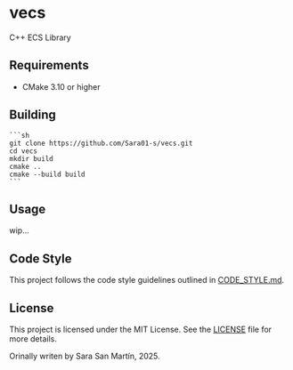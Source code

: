 # vecs

C++ ECS Library

## Requirements

- CMake 3.10 or higher

## Building
    ```sh
    git clone https://github.com/Sara01-s/vecs.git
    cd vecs
    mkdir build
    cmake ..
    cmake --build build
    ```

## Usage

wip...

## Code Style

This project follows the code style guidelines outlined in [CODE_STYLE.md](CODE_STYLE.md).

## License

This project is licensed under the MIT License. See the [LICENSE](LICENSE) file for more details.

Orinally writen by Sara San Martín, 2025.